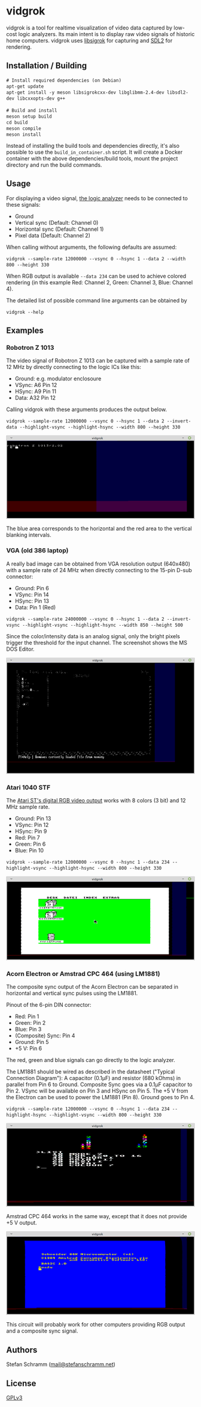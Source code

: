 # vidgrok

vidgrok is a tool for realtime visualization of video data captured by low-cost logic analyzers. Its main intent is to display raw video signals of historic home computers. vidgrok uses [libsigrok](https://sigrok.org/)
 for capturing and [SDL2](https://www.libsdl.org/) for rendering.

## Installation / Building

```
# Install required dependencies (on Debian)
apt-get update
apt-get install -y meson libsigrokcxx-dev libglibmm-2.4-dev libsdl2-dev libcxxopts-dev g++

# Build and install
meson setup build
cd build
meson compile
meson install
```

Instead of installing the build tools and dependencies directly, it's also possible to use the `build_in_container.sh` script. It will create a Docker container with the above dependencies/build tools, mount the project directory and run the build commands.

## Usage

For displaying a video signal, [the logic analyzer](https://sigrok.org/wiki/Supported_hardware) needs to be connected to these signals:

- Ground
- Vertical sync (Default: Channel 0)
- Horizontal sync (Default: Channel 1)
- Pixel data (Default: Channel 2)

When calling without arguments, the following defaults are assumed:

```
vidgrok --sample-rate 12000000 --vsync 0 --hsync 1 --data 2 --width 800 --height 330
```

When RGB output is available `--data 234` can be used to achieve colored rendering (in this example Red: Channel 2, Green: Channel 3, Blue: Channel 4).

The detailed list of possible command line arguments can be obtained by

```
vidgrok --help
```

## Examples

### Robotron Z 1013

The video signal of Robotron Z 1013 can be captured with a sample rate of 12 MHz by directly connecting to the logic ICs like this:

- Ground: e.g. modulator enclosoure
- VSync: A6 Pin 12
- HSync: A9 Pin 11
- Data: A32 Pin 12

Calling vidgrok with these arguments produces the output below.

```
vidgrok --sample-rate 12000000 --vsync 0 --hsync 1 --data 2 --invert-data --highlight-vsync --highlight-hsync --width 800 --height 330
```

![Robotron Z 1013 video signal](doc/z1013_12mhz.png)

The blue area corresponds to the horizontal and the red area to the vertical blanking intervals.

### VGA (old 386 laptop)

A really bad image can be obtained from VGA resolution output (640x480) with a sample rate of 24 MHz when directly connecting to the 15-pin D-sub connector:

- Ground: Pin 6
- VSync: Pin 14
- HSync: Pin 13
- Data: Pin 1 (Red)
 
```
vidgrok --sample-rate 24000000 --vsync 0 --hsync 1 --data 2 --invert-vsync --highlight-vsync --highlight-hsync --width 850 --height 500
```

Since the color/intensity data is an analog signal, only the bright pixels trigger the threshold for the input channel. The screenshot shows the MS DOS Editor.

![VGA 640x480 signal (DOS Editor)](doc/vga_640x480_24mhz.png)

### Atari 1040 STF

The [Atari ST's digital RGB video output](https://info-coach.fr/atari/hardware/interfaces.php#atari_video_connector) works with 8 colors (3 bit) and 12 MHz sample rate.

- Ground: Pin 13
- VSync: Pin 12
- HSync: Pin 9
- Red: Pin 7
- Green: Pin 6
- Blue: Pin 10


```
vidgrok --sample-rate 12000000 --vsync 0 --hsync 1 --data 234 --highlight-vsync --highlight-hsync --width 800 --height 330
```

![Atari](doc/atari_1040_stf_12mhz.png)

### Acorn Electron or Amstrad CPC 464 (using LM1881)

The composite sync output of the Acorn Electron can be separated in horizontal and vertical sync pulses using the LM1881.

Pinout of the 6-pin DIN connector:

- Red: Pin 1
- Green: Pin 2
- Blue: Pin 3
- (Composite) Sync: Pin 4
- Ground: Pin 5
- +5 V: Pin 6

The red, green and blue signals can go directly to the logic analyzer.

The LM1881 should be wired as described in the datasheet ("Typical Connection Diagram"): A capacitor (0.1µF) and resistor (680 kOhms) in parallel from Pin 6 to Ground. Composite Sync goes via a 0.1µF capacitor to Pin 2. VSync will be available on Pin 3 and HSync on Pin 5. The +5 V from the Electron can be used to power the LM1881 (Pin 8). Ground goes to Pin 4.

```
vidgrok --sample-rate 12000000 --vsync 0 --hsync 1 --data 234 --highlight-hsync --highlight-vsync --width 800 --height 330
```

![Acorn Electron using video mode 2](doc/acorn_electron_12mhz.png)

Amstrad CPC 464 works in the same way, except that it does not provide +5 V output.

![Amstrad CPC 464](doc/amstrad_cpc_464_12mhz.png)

This circuit will probably work for other computers providing RGB output and a composite sync signal.

## Authors

Stefan Schramm (<mail@stefanschramm.net>)

## License

[GPLv3](https://www.gnu.org/licenses/gpl-3.0)
